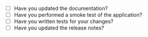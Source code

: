 <!-- Insert a link for relevant Redmine ticket(s) here -->

- [ ] Have you updated the documentation?
- [ ] Have you performed a smoke test of the application?
- [ ] Have you written tests for your changes?
- [ ] Have you updated the release notes?

<!--
  If you've left boxes unchecked, remember to explain why; use ~~ to
  add a strike through to any that don't apply
-->
